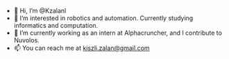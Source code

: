 - 👋 Hi, I’m @Kzalanl
- 👀 I’m interested in robotics and automation. Currently studying informatics and computation.
- 🌱 I’m currently working as an intern at Alphacruncher, and I contribute to Nuvolos.
- 📫 You can reach me at kiszli.zalan@gmail.com
